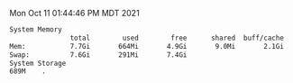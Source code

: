 Mon Oct 11 01:44:46 PM MDT 2021
```bash
System Memory
               total        used        free      shared  buff/cache   available
Mem:           7.7Gi       664Mi       4.9Gi       9.0Mi       2.1Gi       6.7Gi
Swap:          7.6Gi       291Mi       7.4Gi
System Storage
689M	.
```
```bash
